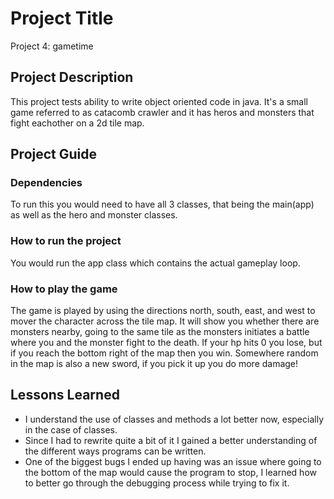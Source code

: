 # Project Title

Project 4: gametime

## Project Description

This project tests ability to write object oriented code in java. It's a small game referred to as catacomb crawler and it has heros and monsters that fight eachother on a 2d tile map.

## Project Guide



### Dependencies

To run  this you would need to have all 3 classes, that being the main(app) as well as the hero and monster classes. 

### How to run the project

You would run the app class which contains the actual gameplay loop.

### How to play the game

The game is played by using the directions north, south, east, and west to mover the character across the tile map. It will show you whether there are monsters nearby, going to the same tile as the monsters initiates a battle where you and the monster fight to the death. If your hp hits 0 you lose, but if you reach the bottom right of the map then you win. Somewhere random in the map is also a new sword, if you pick it up you do more damage!

## Lessons Learned

- I understand the use of classes and methods a lot better now, especially in the case of classes.
- Since I had to rewrite quite a bit of it I gained a better understanding of the different ways programs can be written.
- One of the biggest bugs I ended up having was an issue where going to the bottom of the map would cause the program to stop, I learned how to better go through the debugging process while trying to fix it.

